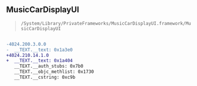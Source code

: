 ## MusicCarDisplayUI

> `/System/Library/PrivateFrameworks/MusicCarDisplayUI.framework/MusicCarDisplayUI`

```diff

-4024.200.3.0.0
-  __TEXT.__text: 0x1a3e0
+4024.210.14.1.0
+  __TEXT.__text: 0x1a404
   __TEXT.__auth_stubs: 0x7b0
   __TEXT.__objc_methlist: 0x1730
   __TEXT.__cstring: 0xc9b

```
